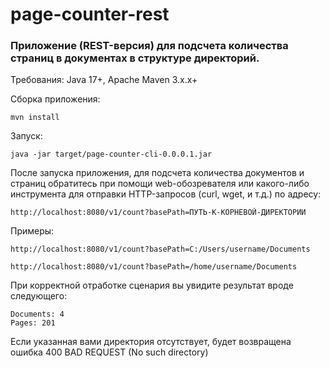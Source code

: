 # page-counter-rest
### Приложение (REST-версия) для подсчета количества страниц в документах в структуре директорий.

Требования: Java 17+, Apache Maven 3.x.x+

Сборка приложения:
```
mvn install
```

Запуск:
```
java -jar target/page-counter-cli-0.0.0.1.jar
```

После запуска приложения, для подсчета количества документов и страниц обратитесь при помощи web-обозревателя или какого-либо инструмента для отправки HTTP-запросов (curl, wget, и т.д.) по адресу:
```
http://localhost:8080/v1/count?basePath=ПУТЬ-К-КОРНЕВОЙ-ДИРЕКТОРИИ
```

Примеры:

```
http://localhost:8080/v1/count?basePath=C:/Users/username/Documents
```
```
http://localhost:8080/v1/count?basePath=/home/username/Documents
```

При корректной отработке сценария вы увидите результат вроде следующего:
```
Documents: 4
Pages: 201 
```

Если указанная вами директория отсутствует, будет возвращена ошибка 400 BAD REQUEST (No such directory)
